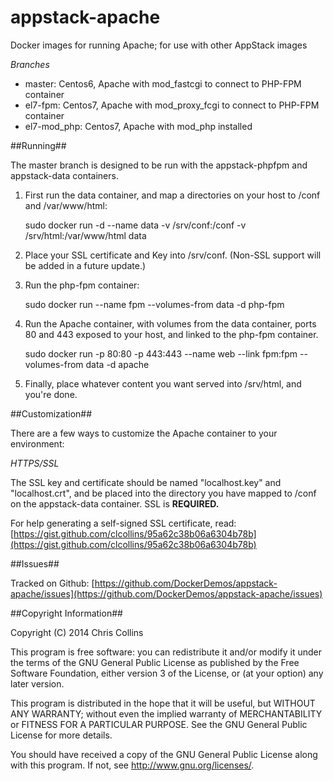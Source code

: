 appstack-apache
===============

Docker images for running Apache; for use with other AppStack images

_Branches_

* master: Centos6, Apache with mod_fastcgi to connect to PHP-FPM container
* el7-fpm: Centos7, Apache with mod_proxy_fcgi to connect to PHP-FPM container
* el7-mod_php: Centos7, Apache with mod_php installed

##Running##

The master branch is designed to be run with the appstack-phpfpm and appstack-data containers.

1. First run the data container, and map a directories on your host to /conf and /var/www/html:

    sudo docker run -d --name data -v /srv/conf:/conf -v /srv/html:/var/www/html data

2. Place your SSL certificate and Key into /srv/conf.  (Non-SSL support will be added in a future update.)

3. Run the php-fpm container:

    sudo docker run --name fpm --volumes-from data -d php-fpm

4. Run the Apache container, with volumes from the data container, ports 80 and 443 exposed to your host, and linked to the php-fpm container.

    sudo docker run -p 80:80 -p 443:443 --name web --link fpm:fpm --volumes-from data -d apache

5. Finally, place whatever content you want served into /srv/html, and you're done.

##Customization##

There are a few ways to customize the Apache container to your environment:

_HTTPS/SSL_

The SSL key and certificate should be named "localhost.key" and "localhost.crt", and be placed into the directory you have mapped to /conf on the appstack-data container.  SSL is __REQUIRED.__

For help generating a self-signed SSL certificate, read: [https://gist.github.com/clcollins/95a62c38b06a6304b78b](https://gist.github.com/clcollins/95a62c38b06a6304b78b)


##Issues##

Tracked on Github: [https://github.com/DockerDemos/appstack-apache/issues](https://github.com/DockerDemos/appstack-apache/issues)

##Copyright Information##

Copyright (C) 2014 Chris Collins

This program is free software: you can redistribute it and/or modify it under the terms of the GNU General Public License as published by the Free Software Foundation, either version 3 of the License, or (at your option) any later version.

This program is distributed in the hope that it will be useful, but WITHOUT ANY WARRANTY; without even the implied warranty of MERCHANTABILITY or FITNESS FOR A PARTICULAR PURPOSE. See the GNU General Public License for more details.

You should have received a copy of the GNU General Public License along with this program. If not, see http://www.gnu.org/licenses/.




